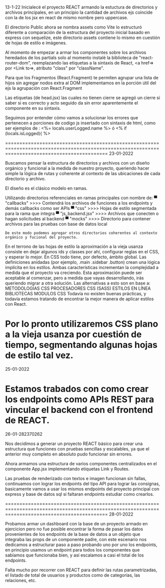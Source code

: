 13-1-22
Inicialecé el proyecto REACT armando la estuctura de directorios y archivos principales, en un principio la cantidad de archivos ejs coincide con la de los jsx en react de mismo nombre pero uppercase.

El directorio Public ahora se nombra assets como Vite lo estructuró diferente a comparación de la estructura del proyecto inicial basado en express con sequelize, este directorio assets contiene lo mismo en cuestión de hojas de estilo e imágenes.

Al momento de empezar a armar los componentes sobre los archivos heredados de los partials solo al momento instalé la biblioteca de "react-router-dom", reemplazando las etiquetas a la sintaxis de React, <a href=> por <Link to=>, atributo "class" por "className".

Para que los Fragmentos (React.Fragment) te permiten agrupar una lista de hijos sin agregar nodos extra al DOM implementamos en la porción útil del ejs la agrupación con React.Fragment

Las etiquetas <link> (de head.jsx) las cuales no tienen cierre se agregó un cierre </link> si saber si es correcto y acto seguido da sin error aparentemente el componente en su sintaxis.

Seguimos por entender cómo vamos a solucionar los errores que pertenecen a porciones de codigo js insertado con sintaxis de html, como ser ejemplos de : <%= locals.userLogged.name %>  ó    <% if (locals.isLogged){ %>

================================================================================================================================================
23-01-2022

Buscamos pensar la estructura de directorios y archivos con un diseño orgánico y funcional a la medida de nuestro proyecto, queriendo hacer simple la lógica de rutas y coherente al contexto de las ubicaciones de cada directorio y archivo.

El diseño es el clásico modelo en ramas.

Utilizando directorios referenciales en ramas principales con nombre de:
    ▀  "callbacks"      >>>> Contendrá los archivos de funciones a los endpoints y demás callbacks como ser APIs
    ▀  "css"            >>>> Hojas de estilo segmentada para la rama que integra
    ▀  "js_backend.jsx" >>>> Archivos que conecten o hagan solicitudes al backend
    ▀  "mocks"          >>>> Directorio para contener archivos para las pruebas con base de datos local

    De este modo podemos agregar otros directorios coherentes al contexto orgánico y fucional del proyecto.

En el terrono de las hojas de estilo la aproximación a la vieja usanza consiste en dejar algunos ids y classes por ahí, configurar reglas en el CSS, y esperar lo mejor. En CSS todo tiene, por defecto, ámbito global. Las definiciones anidadas (por ejemplo, .main .sidebar .button) crean una lógica implícita en los estilos. Ambas características incrementan la complejidad a medida que el proyecto va creciendo. Esta aproximación puede ser aceptable al comenzar, pero a medida que vayas desarrollando, irás queriendo migrar a otra solución.
Las alternativas a esto son en base a:
    METODOLOGIAS CSS
    PROCESADORES CSS (SASS)
    ESTILOS EN LÍNEA
    BIBLIOTECAS
    MODULOS CSS
Todavía no existen buenas prácticas, y todavía estamos tratando de encontrar la mejor manera de aplicar estilos con React.

Por lo pronto utilizaremos CSS plano a la vieja usanza por cuestión de tiempo, segmentando algunas hojas de estilo tal vez.
================================================================================================================================================
25-01-2022

Estamos trabados con como crear los endpoints como APIs REST para vincular el backend con el frontend de REACT.
================================================================================================================================================
26-01-282370262

Nos decidimos a generar un proyecto REACT básico para crear una estructura que funciones con pruebas sencillas y escalables, ya que el anterior muy completo en absoluto pudo funcionar sin errores.

Ahora armamos una estructura de varios componentes centralizados en el componente App.jsx implementando etiquetas Link y Routes.

Las pruebas de renderizado con textos e imagen funcionan sin fallas, continuamos con lograr los endpoints del tipo API para lograr las consignas, basicamente vamos a usar los mismos endpoints del proyecto principal con express y base de datos sql si faltaran endpoints estudiar como crearlos.

================================================================================================================================================
28-01-2022

Probamos armar un dashboard con la base de un proyecto armado en ejercicion pero no fue posible encontrar la forma de pasar los datos provenientes de los endpoints de la base de datos a un objeto que integraba las props de un componente padre, con este escenario nos dedicamos a estructurar paso a paso probando uno por uno los endpoints, en principio usamos un endpoint para todos los componentes que sabíamos que funcionaba bien, y así escalamos a casi el total de los endpoints.

Falta mucho por recorrer con REACT para definir las rutas parametrizadas, el listado de total de usuarios y productos como de categorías, las relaciones, etc.
